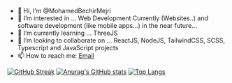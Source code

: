 
    
- 👋 Hi, I’m @MohamedBechirMejri
- 👀 I’m interested in ... Web Development Currently (Websites..) and software development (like mobile apps...) in the near future...
- 🌱 I’m currently learning ... ThreeJS
- 💞️ I’m looking to collaborate on ... ReactJS, NodeJS, TailwindCSS, SCSS, Typescript and JavaScript projects
- 📫 How to reach me: [Email](mailto:mohamedbechir.mejri.dev@gmail.com)
  
[![GitHub Streak](https://github-readme-streak-stats.herokuapp.com?user=MohamedBechirMejri&theme=github-light&date_format=j%20M%5B%20Y%5D&background=DDDDDD)](https://git.io/streak-stats)
[![Anurag's GitHub stats](https://github-readme-stats.vercel.app/api?username=MohamedBechirMejri&show_icons=true&count_private=true&bg_color=DDDDDD)](https://github.com/anuraghazra/github-readme-stats)
[![Top Langs](https://github-readme-stats.vercel.app/api/top-langs/?username=MohamedBechirMejri&layout=compact&show_icons=true&theme=swift&count_private=true&langs_count=10&bg_color=DDDDDD)](https://github.com/anuraghazra/github-readme-stats)
